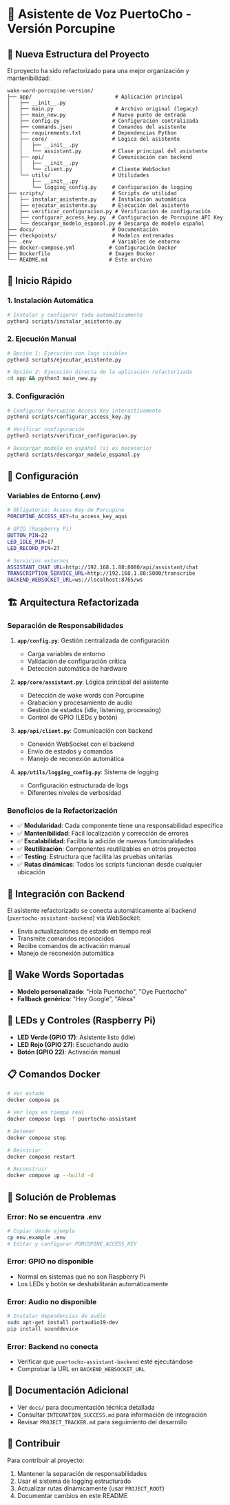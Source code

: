 # 🎤 Asistente de Voz PuertoCho - Versión Porcupine

## 📁 Nueva Estructura del Proyecto

El proyecto ha sido refactorizado para una mejor organización y mantenibilidad:

```
wake-word-porcupine-version/
├── app/                           # Aplicación principal
│   ├── __init__.py
│   ├── main.py                    # Archivo original (legacy)
│   ├── main_new.py               # Nuevo punto de entrada
│   ├── config.py                 # Configuración centralizada
│   ├── commands.json             # Comandos del asistente
│   ├── requirements.txt          # Dependencias Python
│   ├── core/                     # Lógica del asistente
│   │   ├── __init__.py
│   │   └── assistant.py          # Clase principal del asistente
│   ├── api/                      # Comunicación con backend
│   │   ├── __init__.py
│   │   └── client.py             # Cliente WebSocket
│   └── utils/                    # Utilidades
│       ├── __init__.py
│       └── logging_config.py     # Configuración de logging
├── scripts/                      # Scripts de utilidad
│   ├── instalar_asistente.py     # Instalación automática
│   ├── ejecutar_asistente.py     # Ejecución del asistente
│   ├── verificar_configuracion.py # Verificación de configuración
│   ├── configurar_access_key.py  # Configuración de Porcupine API Key
│   └── descargar_modelo_espanol.py # Descarga de modelo español
├── docs/                         # Documentación
├── checkpoints/                  # Modelos entrenados
├── .env                          # Variables de entorno
├── docker-compose.yml           # Configuración Docker
├── Dockerfile                   # Imagen Docker
└── README.md                    # Este archivo
```

## 🚀 Inicio Rápido

### 1. Instalación Automática

```bash
# Instalar y configurar todo automáticamente
python3 scripts/instalar_asistente.py
```

### 2. Ejecución Manual

```bash
# Opción 1: Ejecución con logs visibles
python3 scripts/ejecutar_asistente.py

# Opción 2: Ejecución directa de la aplicación refactorizada
cd app && python3 main_new.py
```

### 3. Configuración

```bash
# Configurar Porcupine Access Key interactivamente
python3 scripts/configurar_access_key.py

# Verificar configuración
python3 scripts/verificar_configuracion.py

# Descargar modelo en español (si es necesario)
python3 scripts/descargar_modelo_espanol.py
```

## 🔧 Configuración

### Variables de Entorno (.env)

```bash
# Obligatorio: Access Key de Porcupine
PORCUPINE_ACCESS_KEY=tu_access_key_aqui

# GPIO (Raspberry Pi)
BUTTON_PIN=22
LED_IDLE_PIN=17
LED_RECORD_PIN=27

# Servicios externos
ASSISTANT_CHAT_URL=http://192.168.1.88:8080/api/assistant/chat
TRANSCRIPTION_SERVICE_URL=http://192.168.1.88:5000/transcribe
BACKEND_WEBSOCKET_URL=ws://localhost:8765/ws
```

## 🏗️ Arquitectura Refactorizada

### Separación de Responsabilidades

1. **`app/config.py`**: Gestión centralizada de configuración
   - Carga variables de entorno
   - Validación de configuración crítica
   - Detección automática de hardware

2. **`app/core/assistant.py`**: Lógica principal del asistente
   - Detección de wake words con Porcupine
   - Grabación y procesamiento de audio
   - Gestión de estados (idle, listening, processing)
   - Control de GPIO (LEDs y botón)

3. **`app/api/client.py`**: Comunicación con backend
   - Conexión WebSocket con el backend
   - Envío de estados y comandos
   - Manejo de reconexión automática

4. **`app/utils/logging_config.py`**: Sistema de logging
   - Configuración estructurada de logs
   - Diferentes niveles de verbosidad

### Beneficios de la Refactorización

- ✅ **Modularidad**: Cada componente tiene una responsabilidad específica
- ✅ **Mantenibilidad**: Fácil localización y corrección de errores
- ✅ **Escalabilidad**: Facilita la adición de nuevas funcionalidades
- ✅ **Reutilización**: Componentes reutilizables en otros proyectos
- ✅ **Testing**: Estructura que facilita las pruebas unitarias
- ✅ **Rutas dinámicas**: Todos los scripts funcionan desde cualquier ubicación

## 🔗 Integración con Backend

El asistente refactorizado se conecta automáticamente al backend (`puertocho-assistant-backend`) vía WebSocket:

- Envía actualizaciones de estado en tiempo real
- Transmite comandos reconocidos
- Recibe comandos de activación manual
- Manejo de reconexión automática

## 🎯 Wake Words Soportadas

- **Modelo personalizado**: "Hola Puertocho", "Oye Puertocho"
- **Fallback genérico**: "Hey Google", "Alexa"

## 🔴 LEDs y Controles (Raspberry Pi)

- **LED Verde (GPIO 17)**: Asistente listo (idle)
- **LED Rojo (GPIO 27)**: Escuchando audio
- **Botón (GPIO 22)**: Activación manual

## 📋 Comandos Docker

```bash
# Ver estado
docker compose ps

# Ver logs en tiempo real
docker compose logs -f puertocho-assistant

# Detener
docker compose stop

# Reiniciar
docker compose restart

# Reconstruir
docker compose up --build -d
```

## 🐛 Solución de Problemas

### Error: No se encuentra .env
```bash
# Copiar desde ejemplo
cp env.example .env
# Editar y configurar PORCUPINE_ACCESS_KEY
```

### Error: GPIO no disponible
- Normal en sistemas que no son Raspberry Pi
- Los LEDs y botón se deshabilitarán automáticamente

### Error: Audio no disponible
```bash
# Instalar dependencias de audio
sudo apt-get install portaudio19-dev
pip install sounddevice
```

### Error: Backend no conecta
- Verificar que `puertocho-assistant-backend` esté ejecutándose
- Comprobar la URL en `BACKEND_WEBSOCKET_URL`

## 📖 Documentación Adicional

- Ver `docs/` para documentación técnica detallada
- Consultar `INTEGRATION_SUCCESS.md` para información de integración
- Revisar `PROJECT_TRACKER.md` para seguimiento del desarrollo

## 🤝 Contribuir

Para contribuir al proyecto:

1. Mantener la separación de responsabilidades
2. Usar el sistema de logging estructurado
3. Actualizar rutas dinámicamente (usar `PROJECT_ROOT`)
4. Documentar cambios en este README
